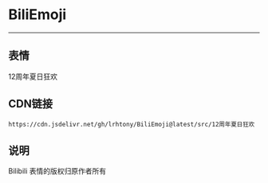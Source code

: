 
# BiliEmoji
---
## 表情
12周年夏日狂欢
## CDN链接
```
https://cdn.jsdelivr.net/gh/lrhtony/BiliEmoji@latest/src/12周年夏日狂欢
```
## 说明
Bilibili 表情的版权归原作者所有
